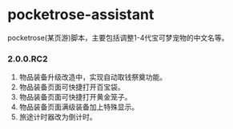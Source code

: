 # pocketrose-assistant

pocketrose(某页游)脚本，主要包括调整1-4代宝可梦宠物的中文名等。

### 2.0.0.RC2

1. 物品装备升级改造中，实现自动取钱祭奠功能。
2. 物品装备页面可快捷打开百宝袋。
3. 物品装备页面可快捷打开黄金笼子。
4. 物品装备页面满级装备加上特殊显示。
5. 旅途计时器改为倒计时。